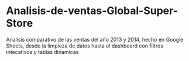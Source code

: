# Analisis-de-ventas-Global-Super-Store
Analisis comparativo de las ventas del año 2013 y 2014, hecho en Google Sheets, desde la limpieza de datos hasta el dashboard con filtros intecativos y tablas dinamicas
